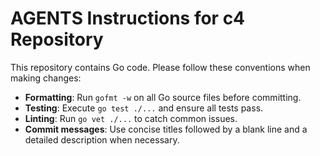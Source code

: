 # AGENTS Instructions for c4 Repository

This repository contains Go code. Please follow these conventions when making changes:

- **Formatting**: Run `gofmt -w` on all Go source files before committing.
- **Testing**: Execute `go test ./...` and ensure all tests pass.
- **Linting**: Run `go vet ./...` to catch common issues.
- **Commit messages**: Use concise titles followed by a blank line and a detailed description when necessary.

